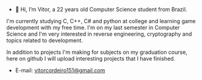 - 👋 Hi, I’m Vitor, a 22 years old Computer Science student from Brazil.

I'm currently studying C, C++, C# and python at college and learning game development with my free time. I'm on my last semester in Computer Science and I'm very interested in reverse engineering, cryptography and topics related to development.

In addition to projects I'm making for subjects on my graduation course, here on github I will upload interesting projects that I have finished.

- E-mail: vitorcordeiro151@gmail.com
